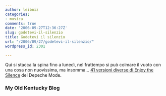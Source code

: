 ```yaml
---
author: leibniz
categories:
- musica
comments: true
date: '2006-09-27T12:36:27Z'
slug: godetevi-il-silenzio
title: Godetevi il silenzio
url: "/2006/09/27/godetevi-il-silenzio/"
wordpress_id: 2301

---
```

Qui si stacca la spina fino a lunedì, nel frattempo si può colmare il vuoto con una cosa non nuovissima, ma insomma... [41 versioni diverse di Enjoy the Silence](https://myoldkyhome.blogspot.com/2006/06/enjoy-silence.html) dei Depeche Mode.

### My Old Kentucky Blog
